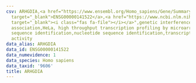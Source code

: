 ```yaml
---
csv: ARHGDIA,<a href="https://www.ensembl.org/Homo_sapiens/Gene/Summary?db=core;g=ENSG00000141522"
  target="_blank">ENSG00000141522</a>,<a href="https://www.ncbi.nlm.nih.gov/pubmed/17216044"
  target="_blank"><i class="fas fa-file"></i></a>",genetic interference,functional
  association,HeLa, high throughput transcription profiling by microarray,nucleotide
  sequence identification,nucleotide sequence identification,transcriptional regulation,up-regulates
  activity
data_alias: ARHGDIA
data_id: ENSG00000141522
data_numevidence: 1
data_species: Homo sapiens
data_taxid: '9606'
title: ARHGDIA
---
```

